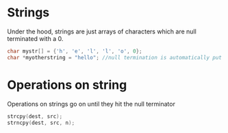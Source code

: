 # Strings

Under the hood, strings are just arrays of characters which are null terminated with a 0.

```C
char mystr[] = {'h', 'e', 'l', 'l', 'o', 0};
char *myotherstring = "hello"; //null termination is automatically put in with double quotes by the compiler
```

# Operations on string

Operations on strings go on until they hit the null terminator
```C
strcpy(dest, src);
strncpy(dest, src, n);
```